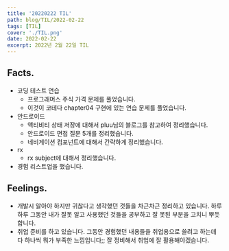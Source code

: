 ```yaml
---
title: '20220222 TIL'
path: blog/TIL/2022-02-22
tags: [TIL]
cover: './TIL.png'
date: 2022-02-22
excerpt: 2022년 2월 22일 TIL
---
```


## Facts.

- 코딩 테스트 연습
  - 프로그래머스 주식 가격 문제를 풀었습니다.
  - 이것이 코테다 chapter04 구현에 있는 연습 문제를 풀었습니다.
- 안드로이드
  - 액티비티 상태 저장에 대해서 pluu님의 블로그를 참고하여 정리했습니다.
  - 안드로이드 면접 질문 5개를 정리했습니다.
  - 네비게이션 컴포넌트에 대해서 간략하게 정리했습니다.
- rx
  - rx subject에 대해서 정리했습니다.
- 경험 리스트업을 했습니다.

## Feelings.

- 개발시 알아야 하지만 귀찮다고 생각했던 것들을 차근차근 정리하고 있습니다. 하루하루 그동안 내가 잘못 알고 사용했던 것들을 공부하고 잘 못된 부분을 고치니 뿌듯합니다.
- 취업 준비를 하고 있습니다. 그동안 경험했던 내용들을 취업용으로 쓸려고 하는데 다 하나씩 뭐가 부족한 느낌입니다;; 잘 정비해서 취업에 잘 활용해야겠습니다.
